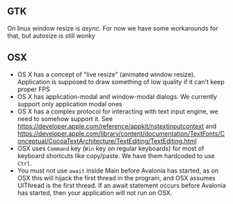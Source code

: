 ## GTK
On linux window resize is *async*. For now we have some workarounds for that, but autosize is still wonky

## OSX

- OS X has a concept of "live resize" (animated window resize). Application is supposed to draw something of low quality if it can't keep proper FPS
- OS X has application-modal and window-modal dialogs. We currently support only application modal ones
- OS X has a complex protocol for interacting with text input engine, we need to somehow support it. See https://developer.apple.com/reference/appkit/nstextinputcontext and
https://developer.apple.com/library/content/documentation/TextFonts/Conceptual/CocoaTextArchitecture/TextEditing/TextEditing.html
- OSX uses `Command` key (`Win` key on regular keyboards) for most of keyboard shortcuts like copy/paste. We have them hardcoded to use `Ctrl`.
- You must not use `await` inside Main before Avalonia has started, as on OSX this will hijack the first thread in the program, and OSX assumes UIThread is the first thread. If an await statement occurs before Avalonia has started, then your application will not run on OSX.